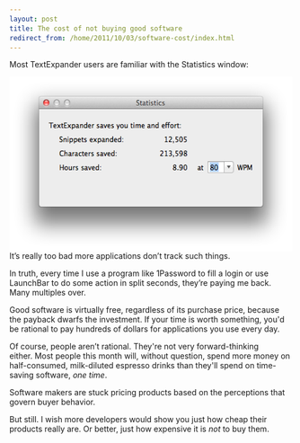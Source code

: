 ```yaml
---
layout: post
title: The cost of not buying good software
redirect_from: /home/2011/10/03/software-cost/index.html
---
```

<p>Most TextExpander users are familiar with the Statistics window:</p>
<p><img style="display: block; margin-left: auto; margin-right: auto;" title="TextExpander-stats-pe.png" src="/img/TextExpander-stats-pe.png" border="0" alt="TextExpander stats pe" width="545" height="310" />It’s really too bad more applications don’t track such things.</p>
<p>In truth, every time I use a program like 1Password to fill a login or use LaunchBar to do some action in split seconds, they’re paying me back. Many multiples over.</p>
<p>Good software is virtually free, regardless of its purchase price, because the payback dwarfs the investment. If your time is worth something, you'd be rational to pay hundreds of dollars for applications you use every day.</p>
<p>Of course, people aren’t rational. They're not very forward-thinking either. Most people this month will, without question, spend more money on half-consumed, milk-diluted espresso drinks than they'll spend on time-saving software, <em>one time</em>.</p>
<p>Software makers are stuck pricing products based on the perceptions that govern buyer behavior.</p>
<p>But still. I wish more developers would show you just how cheap their products really are. Or better, just how expensive it is <em>not</em> to buy them.</p>
